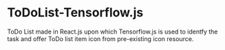 # ToDoList-Tensorflow.js
ToDo List made in React.js upon which Tensorflow.js is used to identfy the task and offer ToDo list item icon from pre-existing icon resource.
